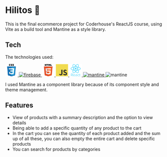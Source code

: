 # Hilitos 🐑

This is the final ecommerce project for Coderhouse's ReactJS course, using Vite as a build tool and Mantine as a style library.

## Tech

The technologies used:

<p align="left"> <a href="https://www.w3schools.com/css/" target="_blank" rel="noreferrer"> <img src="https://raw.githubusercontent.com/devicons/devicon/master/icons/css3/css3-original-wordmark.svg" alt="css3" width="40" height="40"/> </a> <a href="https://firebase.google.com/" target="_blank" rel="noreferrer"> <img src="https://www.vectorlogo.zone/logos/firebase/firebase-icon.svg" alt="firebase" width="40" height="40"/> </a> <a href="https://www.w3.org/html/" target="_blank" rel="noreferrer"> <img src="https://raw.githubusercontent.com/devicons/devicon/master/icons/html5/html5-original-wordmark.svg" alt="html5" width="40" height="40"/> </a> <a href="https://developer.mozilla.org/en-US/docs/Web/JavaScript" target="_blank" rel="noreferrer"> <img src="https://raw.githubusercontent.com/devicons/devicon/master/icons/javascript/javascript-original.svg" alt="javascript" width="40" height="40"/> </a> <a href="https://reactjs.org/" target="_blank" rel="noreferrer"> <img src="https://raw.githubusercontent.com/devicons/devicon/master/icons/react/react-original-wordmark.svg" alt="react" width="40" height="40"/> </a> <a href="https://mantine.dev" target="_blank" rel="noreferrer"> <img src="https://i.postimg.cc/7hwcbRGC/Mantine.png" alt="mantine" width="40" height="40"/> </a><img src="https://i.postimg.cc/CLvtLmF1/imagen-2023-10-15-172744471.png" alt="mantine" width="40" height="40"/> </a> </p>

I used Mantine as a component library because of its component style and theme management.

## Features

- View of products with a summary description and the option to view details
- Being able to add a specific quantity of any product to the cart
- In the cart you can see the quantity of each product added and the sum up of all these, you can also empty the entire cart and delete specific products
- You can search for products by categories
